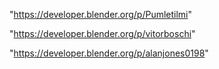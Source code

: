 "https://developer.blender.org/p/Pumletilmi"

"https://developer.blender.org/p/vitorboschi"

"https://developer.blender.org/p/alanjones0198"

 
